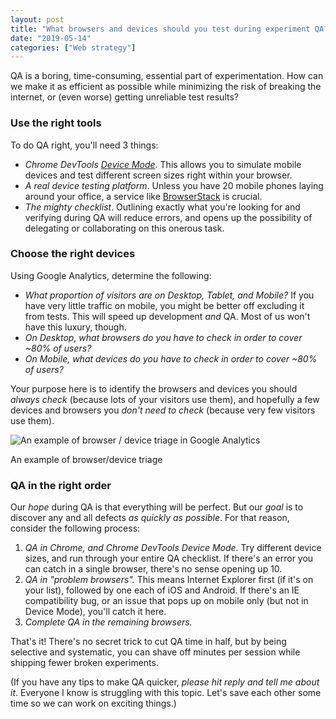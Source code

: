 ```yaml
---
layout: post
title: "What browsers and devices should you test during experiment QA?"
date: "2019-05-14"
categories: ["Web strategy"]
---
```


QA is a boring, time-consuming, essential part of experimentation. How can we make it as efficient as possible while minimizing the risk of breaking the internet, or (even worse) getting unreliable test results?

### Use the right tools

To do QA right, you'll need 3 things:

- _Chrome DevTools_ [_Device Mode_](https://developers.google.com/web/tools/chrome-devtools/device-mode/). This allows you to simulate mobile devices and test different screen sizes right within your browser.
- _A real device testing platform_. Unless you have 20 mobile phones laying around your office, a service like [BrowserStack](https://www.browserstack.com/) is crucial.
- _The mighty checklist_. Outlining exactly what you're looking for and verifying during QA will reduce errors, and opens up the possibility of delegating or collaborating on this onerous task.

### Choose the right devices

Using Google Analytics, determine the following:

- _What proportion of visitors are on Desktop, Tablet, and Mobile?_ If you have very little traffic on mobile, you might be better off excluding it from tests. This will speed up development _and_ QA. Most of us won't have this luxury, though.
- _On Desktop, what browsers do you have to check in order to cover ~80% of users?_
- _On Mobile, what devices do you have to check in order to cover ~80% of users?_

Your purpose here is to identify the browsers and devices you should _always check_ (because lots of your visitors use them), and hopefully a few devices and browsers you _don't need to check_ (because very few visitors use them).

![An example of browser / device triage in Google Analytics](https://cdn-std.dprcdn.net/files/acc_562387/bDHlhG)

An example of browser/device triage

### QA in the right order

Our _hope_ during QA is that everything will be perfect. But our _goal_ is to discover any and all defects _as quickly as possible_. For that reason, consider the following process:

1. _QA in Chrome, and Chrome DevTools Device Mode._ Try different device sizes, and run through your entire QA checklist. If there's an error you can catch in a single browser, there's no sense opening up 10.
2. _QA in "problem browsers"._ This means Internet Explorer first (if it's on your list), followed by one each of iOS and Android. If there's an IE compatibility bug, or an issue that pops up on mobile only (but not in Device Mode), you'll catch it here.
3. _Complete QA in the remaining browsers._

That's it! There's no secret trick to cut QA time in half, but by being selective and systematic, you can shave off minutes per session while shipping fewer broken experiments.

(If you have any tips to make QA quicker, _please hit reply and tell me about it_. Everyone I know is struggling with this topic. Let's save each other some time so we can work on exciting things.)
